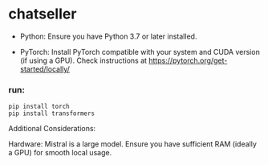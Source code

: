 # chatseller

 - Python: Ensure you have Python 3.7 or later installed.

 - PyTorch: Install PyTorch compatible with your system and CUDA version (if using a GPU). Check instructions at https://pytorch.org/get-started/locally/

### run:

	pip install torch
	pip install transformers

Additional Considerations:

Hardware: Mistral is a large model. Ensure you have sufficient RAM (ideally a GPU) for smooth local usage.


